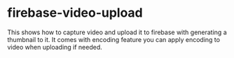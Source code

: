 # firebase-video-upload
This shows how to capture video and upload it to firebase with generating a thumbnail to it. It comes with encoding feature you can apply encoding to video when uploading if needed.
